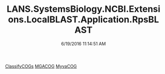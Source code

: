 ﻿---
title: LANS.SystemsBiology.NCBI.Extensions.LocalBLAST.Application.RpsBLAST
date: 6/19/2016 11:14:51 AM
---

[ClassifyCOGs](T-LANS.SystemsBiology.NCBI.Extensions.LocalBLAST.Application.RpsBLAST.ClassifyCOGs.html)
[MGACOG](T-LANS.SystemsBiology.NCBI.Extensions.LocalBLAST.Application.RpsBLAST.MGACOG.html)
[MyvaCOG](T-LANS.SystemsBiology.NCBI.Extensions.LocalBLAST.Application.RpsBLAST.MyvaCOG.html)
